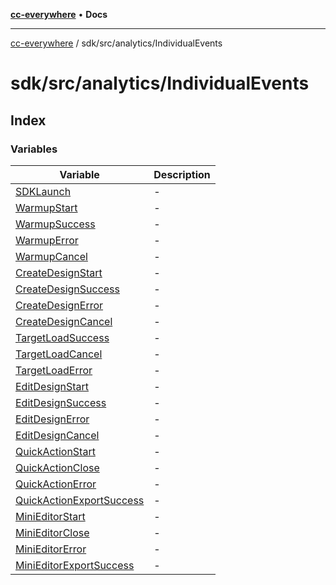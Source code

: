 [**cc-everywhere**](../../../../index.md) • **Docs**

***

[cc-everywhere](../../../../index.md) / sdk/src/analytics/IndividualEvents

# sdk/src/analytics/IndividualEvents

## Index

### Variables

| Variable | Description |
| ------ | ------ |
| [SDKLaunch](variables/SDKLaunch.md) | - |
| [WarmupStart](variables/WarmupStart.md) | - |
| [WarmupSuccess](variables/WarmupSuccess.md) | - |
| [WarmupError](variables/WarmupError.md) | - |
| [WarmupCancel](variables/WarmupCancel.md) | - |
| [CreateDesignStart](variables/CreateDesignStart.md) | - |
| [CreateDesignSuccess](variables/CreateDesignSuccess.md) | - |
| [CreateDesignError](variables/CreateDesignError.md) | - |
| [CreateDesignCancel](variables/CreateDesignCancel.md) | - |
| [TargetLoadSuccess](variables/TargetLoadSuccess.md) | - |
| [TargetLoadCancel](variables/TargetLoadCancel.md) | - |
| [TargetLoadError](variables/TargetLoadError.md) | - |
| [EditDesignStart](variables/EditDesignStart.md) | - |
| [EditDesignSuccess](variables/EditDesignSuccess.md) | - |
| [EditDesignError](variables/EditDesignError.md) | - |
| [EditDesignCancel](variables/EditDesignCancel.md) | - |
| [QuickActionStart](variables/QuickActionStart.md) | - |
| [QuickActionClose](variables/QuickActionClose.md) | - |
| [QuickActionError](variables/QuickActionError.md) | - |
| [QuickActionExportSuccess](variables/QuickActionExportSuccess.md) | - |
| [MiniEditorStart](variables/MiniEditorStart.md) | - |
| [MiniEditorClose](variables/MiniEditorClose.md) | - |
| [MiniEditorError](variables/MiniEditorError.md) | - |
| [MiniEditorExportSuccess](variables/MiniEditorExportSuccess.md) | - |
